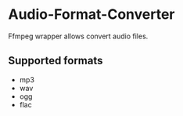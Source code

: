 # Audio-Format-Converter
Ffmpeg wrapper allows convert audio files.

## Supported formats
* mp3
* wav
* ogg
* flac
